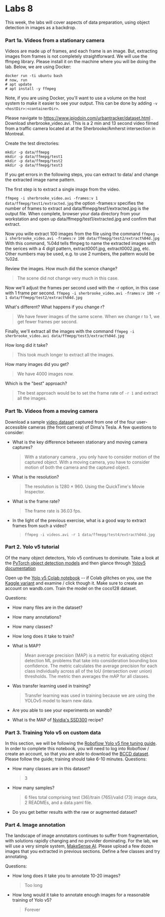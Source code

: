 # Labs 8

This week, the labs will cover aspects of data preparation, using object detection in images as a backdrop.

### Part 1a. Videos from a stationary camera
Videos are made up of frames, and each frame is an image.  But, extracting images from frames is not completely straightforward. We will use the ffmpeg library. Please install it on the machine where you will be doing the lab.  Below, we are using Docker:

```
docker run -ti ubuntu bash
# now, run 
# apt update 
# apt install -y ffmpeg
```
Note, if you are using Docker, you'll want to use a volume on the host system to make it easier to see your output. This can be done by adding `-v <hostDir>:<containerDir>`.

Please navigate to https://www.jpjodoin.com/urbantracker/dataset.html . Download sherbrooke_video.avi. This is a 2 min and 13 second video filmed from a traffic camera located at at the Sherbrooke/Amherst intersection in Montreal. 

Create the test directories:

```
mkdir -p data/ffmepg
mkdir -p data/ffmepg/test1
mkdir -p data/ffmepg/test2
mkdir -p data/ffmepg/test3
```

If you get errors in the following steps, you can extract to data/ and change the extracted image name pattern.

The first step is to extract a single image from the video.

`ffmpeg -i sherbrooke_video.avi -frames:v 1 data/ffmepg/test1/extracted.jpg`
the option -frames:v specifies the number of frames to extract and data/ffmepg/test1/extracted.jpg is the output file.
When complete, browser your data directory from your workstation and open up data/ffmepg/test1/extracted.jpg and confirm that extract.


Now you wille extract 100 images from the file using the command `ffmpeg -i sherbrooke_video.avi -frames:v 100 data/ffmepg/test2/extract%04d.jpg`
With this command, %04d tells ffmpeg to name the extracted images with the serices with a 4 digit pattern, extract0001.jpg, extract0002.jpg, etc. Other numbers may be used, e.g. to use 2 numbers, the pattern would be %02d.


Review the images. How much did the scence change?  
>  The scene did not change very much in this case.

Now we'll adjust the frames per second used with the -r option, in this case with 1 frame per second.
`ffmpeg -i sherbrooke_video.avi -frames:v 100 -r 1 data/ffmepg/test2/extract%04d.jpg`


What's different? What happens if you change r?
> We have fewer images of the same scene. When we change r to 1, we get fewer frames per second.

Finally, we'll extract all the images with the command `ffmpeg -i sherbrooke_video.avi data/ffmepg/test3/extract%04d.jpg`


How long did it take?
> This took much longer to extract all the images.

How many images did you get?
> We have 4000 images now.

Which is the "best" approach?
> The best approach would be to set the frame rate of `-r 1` and extract all the images.

### Part 1b. Videos from a moving camera
Download a sample [video dataset](https://w251lab08.s3.us-west-1.amazonaws.com/videos.tar) captured from one of the four user-accessible cameras (the front camera) of Dima's Tesla. A few questions to consider:
* What is the key difference between stationary and moving camera captures?
    > With a stationary camera , you only have to consider motion of the captured object. With a moving camera, you have to consider motion of both the camera and the captured object.
* What is the resolution?
    > The resolution is 1280 × 960. Using the QuickTime's Movie Inspector.
* What is the frame rate?
    > The frame rate is 36.03 fps.
* In the light of the previous exercise, what is a good way to extract frames from such a video?
    > `ffmpeg -i videos.avi -r 1 data/ffmepg/test4/extract%04d.jpg`

### Part 2. Yolo v5 tutorial
Of the many object detectors, Yolo v5 continues to dominate. Take a look at the [PyTorch object detection models](https://pytorch.org/vision/stable/models.html#object-detection-instance-segmentation-and-person-keypoint-detection) and then glance through [Yolov5 documentation](https://github.com/ultralytics/yolov5)

Open up the [Yolo v5 Colab notebook](https://colab.research.google.com/github/ultralytics/yolov5/blob/master/tutorial.ipynb)  -- if Colab glitches on you, use the [Kaggle variant](https://www.kaggle.com/ultralytics/yolov5) and examine / click though it.  Make sure to create an account on wandb.com. Train the model on the coco128 dataset.

Questions:
* How many files are in the dataset?
    > 
* How many annotations?
    > 
* How many classes?
    > 
* How long does it take to train?
    >
* What is MAP?
    > Mean average precision (MAP) is a metric for evaluating object detection ML problems that take into consideration bounding box confidence. The metric calculates the average precision for each class individually across all of the IoU (intersection over union) thresholds. The metric then averages the mAP for all classes.
* Was transfer learning used in training?
    > Transfer learning was used in training because we are using the YOLOv5 model to learn new data. 
* Are you able to see your experiments on wandb?
    > 
* What is the MAP of [Nvidia's SSD300](https://github.com/NVIDIA/DeepLearningExamples/tree/master/PyTorch/Detection/SSD) recipe?


### Part 3. Training Yolo v5 on custom data
In this section, we will be following the [Roboflow Yolo v5 fine tuning guide](https://colab.research.google.com/drive/1gDZ2xcTOgR39tGGs-EZ6i3RTs16wmzZQ).  In order to complete this notebook, you will need to log into Roboflow / create an account, so that you are able to download the [BCCD dataset](https://public.roboflow.com/object-detection/bccd). Please follow the guide; training should take 6-10 minutes.  Questions:
* How many classes are in this dataset?
    > 3
* How many samples?
    > 6 files total comprising test (36)/train (765)/valid (73) image data, 2 READMEs, and a data.yaml file.
* Do you get better results with the raw or augmented dataset?

### Part 4. Image annotation
The landscape of image annotators continues to suffer from fragmentation, with solutions rapidly changing and no provider dominating.  For the lab, we will use a very simple system, [MakeSense AI](https://www.makesense.ai/).  Please upload a few dozen images that you extracted in previous sections.  Define a few classes and try annotating. 

Questions:
* How long does it take you to annotate 10-20 images?
    > Too long
* How long would it take to annotate enough images for a reasonable training of Yolo v5?
    > Forever
